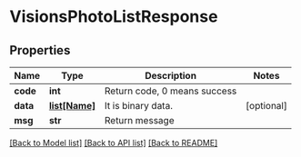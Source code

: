 # VisionsPhotoListResponse

## Properties
Name | Type | Description | Notes
------------ | ------------- | ------------- | -------------
**code** | **int** | Return code, 0 means success | 
**data** | [**list[Name]**](Name.md) |  It is binary data.  | [optional] 
**msg** | **str** | Return message | 

[[Back to Model list]](../README.md#documentation-for-models) [[Back to API list]](../README.md#documentation-for-api-endpoints) [[Back to README]](../README.md)


